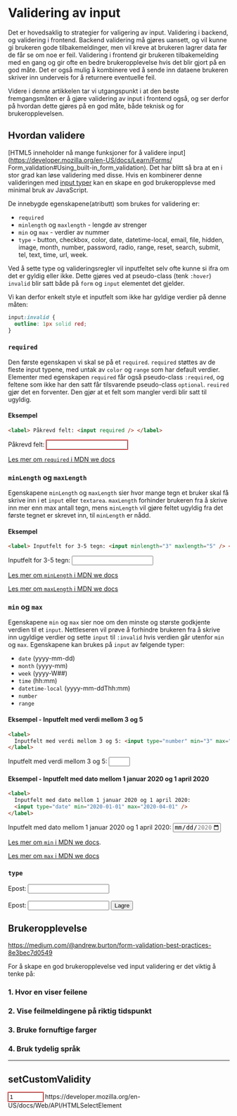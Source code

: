 <style>
    input:invalid {
        outline: 1px solid red;
    }

    input+.error {
        display: none;
    }

    input:invalid+.error {
        color: red;
        display: inline;
    }

    input+.timed-error {
        display: none;
    }

    input.timed-error {
        outline: none !important;
    }

    input.timed-error:invalid {
        outline: 1px solid red;
    }

    input[showError="true"]:invalid+.timed-error {
        color: red;
        display: inline;
    }
</style>

# Validering av input

Det er hovedsaklig to strategier for valigering av input. Validering i backend, og validering i frontend. Backend
validering må gjøres uansett, og vil kunne gi brukeren gode tilbakemeldinger, men vil kreve at brukeren lagrer data
før de får se om noe er feil. Validering i frontend gir brukeren tilbakemelding med en gang og gir ofte en bedre
brukeropplevelse hvis det blir gjort på en god måte. Det er også mulig å kombinere ved å sende inn dataene brukeren
skriver inn underveis for å returnere eventuelle feil.

Videre i denne artikkelen tar vi utgangspunkt i at den beste fremgangsmåten er å gjøre validering av input i frontend også, og ser derfor på hvordan dette gjøres på en god måte, både teknisk og for brukeropplevelsen.

## Hvordan validere

[HTML5 inneholder nå mange funksjoner for å validere input](https://developer.mozilla.org/en-US/docs/Learn/Forms/ Form_validation#Using_built-in_form_validation). Det har blitt så bra at en i stor grad kan løse validering med disse. Hvis en kombinerer denne valideringen med [input typer](https://developer.mozilla.org/en-US/docs/Learn/Forms/HTML5_input_types) kan en skape en god brukeropplevse med minimal bruk av JavaScript.

De innebygde egenskapene(atributt) som brukes for validering er:

- `required`
- `minlength` og `maxlength` - lengde av strenger
- `min` og `max` - verdier av nummer
- `type` - button, checkbox, color, date, datetime-local, email, file, hidden, image, month, number, password,
  radio, range, reset, search, submit, tel, text, time, url, week.

Ved å sette type og valideringsregler vil inputfeltet selv ofte kunne si ifra om det er gyldig eller ikke. Dette gjøres ved at pseudo-class (tenk `:hover`) `invalid` blir satt både på `form` og `input` elementet det gjelder.

Vi kan derfor enkelt style et inputfelt som ikke har gyldige verdier på denne måten:

```css
input:invalid {
  outline: 1px solid red;
}
```

### `required`

Den første egenskapen vi skal se på et `required`. `required` støttes av de fleste input typene, med untak av `color` og `range` som har default verdier. Elementer med egenskapen `required` får også pseudo-class `:required`, og feltene som ikke har den satt får tilsvarende pseudo-class `optional`. `reuired` gjør det en forventer. Den gjør at et felt som mangler verdi blir satt til ugyldig.

#### Eksempel

```html
<label> Påkrevd felt: <input required /> </label>
```

<label>
    Påkrevd felt: <input required>
</label>

[Les mer om `required` i MDN we docs](https://developer.mozilla.org/en-US/docs/Web/HTML/Attributes/required)

### `minLength` og `maxLength`

Egenskapene `minLength` og `maxLength` sier hvor mange tegn et bruker skal få skrive inn i et `input` eller `textarea`. `maxLength` forhinder brukeren fra å skrive inn mer enn max antall tegn, mens `minLength` vil gjøre feltet ugyldig fra det første tegnet er skrevet inn, til `minLength` er nådd.

#### Eksempel

```html
<label> Inputfelt for 3-5 tegn: <input minlength="3" maxlength="5" /> </label>
```

<label>
    Inputfelt for 3-5 tegn: <input minLength="3" maxLength="5">
</label>

[Les mer om `minLength` i MDN we docs](https://developer.mozilla.org/en-US/docs/Web/HTML/Attributes/minlength)

[Les mer om `maxLength` i MDN we docs](https://developer.mozilla.org/en-US/docs/Web/HTML/Attributes/maxLength)

### `min` og `max`

Egenskapene `min` og `max` sier noe om den minste og største godkjente verdien til et `input`. Nettleseren vil prøve å forhindre brukeren fra å skrive inn ugyldige verdier og sette `input` til `:invalid` hvis verdien går utenfor `min` og `max`.
Egenskapene kan brukes på `input` av følgende typer:

- `date` (yyyy-mm-dd)
- `month` (yyyy-mm)
- `week` (yyyy-W##)
- `time` (hh:mm)
- `datetime-local` (yyyy-mm-ddThh:mm)
- `number`
- `range`

#### Eksempel - Inputfelt med verdi mellom 3 og 5

```html
<label>
  Inputfelt med verdi mellom 3 og 5: <input type="number" min="3" max="5" />
</label>
```

<label>
    Inputfelt med verdi mellom 3 og 5: <input type="number" min="3" max="5">
</label>

#### Eksempel - Inputfelt med dato mellom 1 januar 2020 og 1 april 2020

```html
<label>
  Inputfelt med dato mellom 1 januar 2020 og 1 april 2020:
  <input type="date" min="2020-01-01" max="2020-04-01" />
</label>
```

<label>
Inputfelt med dato mellom 1 januar 2020 og 1 april 2020: <input type="date" min="2020-01-01" max="2020-04-01">
</label>

[Les mer om `min` i MDN we docs](https://developer.mozilla.org/en-US/docs/Web/HTML/Attributes/min).

[Les mer om `max` i MDN we docs](https://developer.mozilla.org/en-US/docs/Web/HTML/Attributes/max)

### `type`

<label>
    Epost: <input type="email">
    <span class="error">Venligst skriv inn en gyldig epost</span>
</label>
<br>
<br>
<form>
    <label>
        Epost: <input class="timed-error" type="email" required showError="false"
            oninput="this.setAttribute('showError', false)" onblur="this.setAttribute('showError', true)">
        <span class="timed-error">Vennligst skriv inn en gyldig epostadresse</span>
    </label>
    <button>Lagre</button>
</form>

## Brukeropplevelse

https://medium.com/@andrew.burton/form-validation-best-practices-8e3bec7d0549

For å skape en god brukeropplevelse ved input validering er det viktig å tenke på:

### 1. Hvor en viser feilene

### 2. Vise feilmeldingene på riktig tidspunkt

### 3. Bruke fornuftige farger

### 4. Bruk tydelig språk

---

## setCustomValidity

<label>
    <input type="number" oninvalid="setCustomValidity('Venligst fyll inn et tall mellom 5 og 20000')"
        oninput="setCustomValidity('')" min="5" max="20000" value="1">
    <span></span>
</label>
https://developer.mozilla.org/en-US/docs/Web/API/HTMLSelectElement
